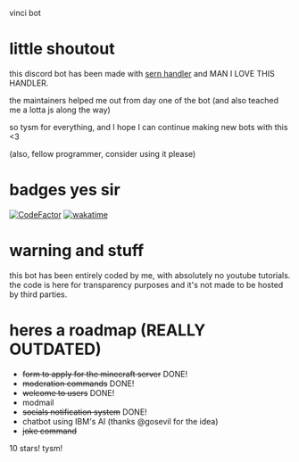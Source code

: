 vinci bot

# little shoutout
this discord bot has been made with [sern handler](https://sern.dev) and MAN I LOVE THIS HANDLER.

the maintainers helped me out from day one of the bot (and also teached me a lotta js along the way)

so tysm for everything, and I hope I can continue making new bots with this <3

(also, fellow programmer, consider using it please)

# badges yes sir
[![CodeFactor](https://www.codefactor.io/repository/github/srizan10/vinci/badge)](https://www.codefactor.io/repository/github/srizan10/vinci) [![wakatime](https://wakatime.com/badge/user/4ad16edf-eadc-48d9-b010-26f275fe0be6/project/120bd895-55e3-42fe-894b-bd974f6f7312.svg)](https://wakatime.com/badge/user/4ad16edf-eadc-48d9-b010-26f275fe0be6/project/120bd895-55e3-42fe-894b-bd974f6f7312)

# warning and stuff

this bot has been entirely coded by me, with absolutely no youtube tutorials.  
the code is here for transparency purposes and it's not made to be hosted by third parties.

# heres a roadmap (REALLY OUTDATED)

- ~~form to apply for the minecraft server~~ DONE!
- ~~moderation commands~~ DONE!
- ~~welcome to users~~ DONE!
- modmail
- ~~socials notification system~~ DONE!
- chatbot using IBM's AI (thanks @gosevil for the idea)
- ~~joke command~~

10 stars! tysm!
